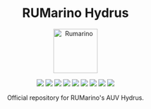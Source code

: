 
 <h1 align="center">RUMarino Hydrus</h1>
 
 <p align="center">
 <img width="100px" src="https://lh3.googleusercontent.com/proxy/eBYw5ZWPxZxSMDxYNt1bTrDfd_nuawX1vkS35vrgUgqKR57xjhQVWFIN7cLnJFfcImwmiwiviEXnCrvETeX0yDQfD1hp0UxLzyR9EENQhQ" align="center" alt="Rumarino" />
   
<p align="center">
     <a alt="Jetpack">
      <img src="https://img.shields.io/badge/Jetpack-4.4.1-orange?style=plastic" /></a>
    <a  alt="ROS_version">
      <img src="https://img.shields.io/badge/ROS%20Version-Melodic-orange?style=plastic" /></a>
     <a  alt="Cuda">
      <img src="https://img.shields.io/badge/CUDA-10.2.89-blue?style=plastic" /></a>
     <a alt="TensorRT">
      <img src="https://img.shields.io/badge/TensorRT-7.1.3.0-blue?style=plastic" /></a>
     <a alt="VisionWorks">
      <img src="https://img.shields.io/badge/VisionWorks-1.6.0.501-blue?style=plastic" /></a>
     <a alt="OpenCV">
      <img src="https://img.shields.io/badge/OpenCV-4.1.1-blue?style=plastic" /></a>
   <a href="https://github.com/badges/shields/graphs/sponsors" alt="Sponsors">
      <img src="https://img.shields.io/badge/Sponsors-7-blueviolet?style=plastic" /></a>
    <a href="https://github.com/badges/shields/graphs/contributors" alt="Contributors">
      <img src="https://img.shields.io/github/contributors/Rumarino-Team/Hydrus?style=plastic" /></a>
    <a href="https://github.com/badges/shields/graphs/issues" alt="Contributors">
        <img src="https://img.shields.io/github/issues/Rumarino-Team/Hydrus?style=plastic" /></a>
</p>

<p align="center">Official repository for RUMarino's AUV Hydrus.</p>
